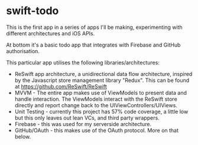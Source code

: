 # swift-todo

This is the first app in a series of apps I'll be making, experimenting with different architectures and iOS APIs.

At bottom it's a basic todo app that integrates with Firebase and GitHub authorisation.

This particular app utilises the following libraries/architectures:

- ReSwift app architecture, a unidirectional data flow architecture, inspired by the Javascript store management library "Redux". This can be found at https://github.com/ReSwift/ReSwift
- MVVM - The entire app makes use of ViewModels to present data and handle interaction. The ViewModels interact with the ReSwift store directly and report change back to the UIViewControllers/UIViews.
- Unit Testing - currently this project has 57% code coverage, a little low but this only leaves out lean VCs, and third party wrappers.
- Firebase - this was used for my serverside architecture.
- GitHub/OAuth - this makes use of the OAuth protocol. More on that below.
